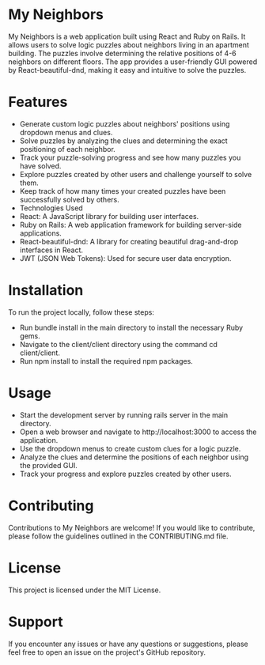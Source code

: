 # My Neighbors

My Neighbors is a web application built using React and Ruby on Rails. It allows users to solve logic puzzles about neighbors living in an apartment building. The puzzles involve determining the relative positions of 4-6 neighbors on different floors. The app provides a user-friendly GUI powered by React-beautiful-dnd, making it easy and intuitive to solve the puzzles.

# Features
* Generate custom logic puzzles about neighbors' positions using dropdown menus and clues.
* Solve puzzles by analyzing the clues and determining the exact positioning of each neighbor.
* Track your puzzle-solving progress and see how many puzzles you have solved.
* Explore puzzles created by other users and challenge yourself to solve them.
* Keep track of how many times your created puzzles have been successfully solved by others.
* Technologies Used
* React: A JavaScript library for building user interfaces.
* Ruby on Rails: A web application framework for building server-side applications.
* React-beautiful-dnd: A library for creating beautiful drag-and-drop interfaces in React.
* JWT (JSON Web Tokens): Used for secure user data encryption.

# Installation
To run the project locally, follow these steps:

* Run bundle install in the main directory to install the necessary Ruby gems.
* Navigate to the client/client directory using the command cd client/client.
* Run npm install to install the required npm packages.

# Usage
* Start the development server by running rails server in the main directory.
* Open a web browser and navigate to http://localhost:3000 to access the application.
* Use the dropdown menus to create custom clues for a logic puzzle.
* Analyze the clues and determine the positions of each neighbor using the provided GUI.
* Track your progress and explore puzzles created by other users.

# Contributing
Contributions to My Neighbors are welcome! If you would like to contribute, please follow the guidelines outlined in the CONTRIBUTING.md file.

# License
This project is licensed under the MIT License.

# Support
If you encounter any issues or have any questions or suggestions, please feel free to open an issue on the project's GitHub repository.

